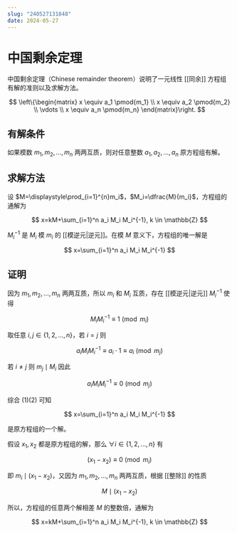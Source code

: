 ```yaml
---
slug: "240527131848"
date: 2024-05-27
---
```


# 中国剩余定理

中国剩余定理（Chinese remainder theorem）说明了一元线性 [[同余]] 方程组有解的准则以及求解方法。

$$
\left\{\begin{matrix}
x \equiv a_1 \pmod{m_1} \\
x \equiv a_2 \pmod{m_2} \\
\vdots  \\
x \equiv a_n \pmod{m_n}
\end{matrix}\right.
$$

## 有解条件

如果模数 $m_1,m_2,\dots,m_n$ 两两互质，则对任意整数 $a_1,a_2,\dots,a_n$ 原方程组有解。

## 求解方法

设 $M=\displaystyle\prod_{i=1}^{n}m_i$，$M_i=\dfrac{M}{m_i}$，方程组的通解为

$$
x=kM+\sum_{i=1}^n a_i M_i M_i^{-1}, k \in \mathbb{Z}
$$

$M_i^{-1}$ 是 $M_i$ 模 $m_i$ 的 [[模逆元|逆元]]。在模 $M$ 意义下，方程组的唯一解是

$$
x=\sum_{i=1}^n a_i M_i M_i^{-1}
$$

## 证明

因为 $m_1,m_2,\dots,m_n$ 两两互质，所以 $m_i$ 和 $M_i$ 互质，存在 [[模逆元|逆元]] $M_i^{-1}$ 使得

$$
M_i M_i^{-1} \equiv 1 \pmod{m_i}
$$

取任意 $i,j \in \{1,2,\dots,n\}$，若 $i=j$ 则

$$
a_i M_i M_i^{-1} \equiv a_i \cdot 1 \equiv a_i \pmod{m_j} \tag{1}
$$

若 $i \ne j$ 则 $m_j \mid M_i$ 因此

$$
a_i M_i M_i^{-1} \equiv 0 \pmod{m_j} \tag{2}
$$

综合 $(1)(2)$ 可知

$$
x=\sum_{i=1}^n a_i M_i M_i^{-1}
$$

是原方程组的一个解。

假设 $x_1,x_2$ 都是原方程组的解，那么 $\forall i \in \{1,2,\dots,n\}$ 有

$$
(x_1 - x_2) \equiv 0 \pmod{m_i}
$$

即 $m_i \mid (x_1-x_2)$，又因为 $m_1,m_2,\dots,m_n$ 两两互质，根据 [[整除]] 的性质

$$
M \mid (x_1-x_2)
$$

所以，方程组的任意两个解相差 $M$ 的整数倍，通解为

$$
x=kM+\sum_{i=1}^n a_i M_i M_i^{-1}, k \in \mathbb{Z}
$$
